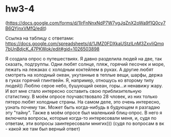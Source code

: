 # hw3-4
(https://docs.google.com/forms/d/1IrFnNnxNdP7W7ygJqZnX2oWa9f1Q0cy7B6QYjnxVMfQ/edit)

Ссылка на таблицу с ответами: https://docs.google.com/spreadsheets/d/1JMZ0FDXkaUStzlLnM3ZxvIiQmq7bUnBdjcK_47PKWok/edit#gid=1026503898

Я создала опрос о путешествиях. Я давно разделила людей на две, так сказать, подгруппы. Одни любят солнце, пляж, горячий песочек и море, лежать на лежаках с холодным коктейлем в руках. А другие любят смотреть на холодный океан, укутанные в теплые вещи, шарфы, держа в гуках горячий глинтвейн. Я, например, отношусь ко второму типу людей)) Люблю серое небо, бушующий океан, горы...и ненавижу жару. И вот мне стало интересно  составить свою приблизительную статистику. В моём опросе поучавствовало 28 чловек, из них только пятеро любят холодные страны. На самом деле, это очень интересно, узнать почему так. Может быть когда-нибудь в будующем я разгадаю эту "тайну". Также в моём опросе был маленький блиц-опрос. В него я включила вопросы, которые когда-то интересовали меня, и, судя по ответам, эти вопросы заинтересовали мнигих))) (судя по вопросам в вк - какой же там был верный ответ)
